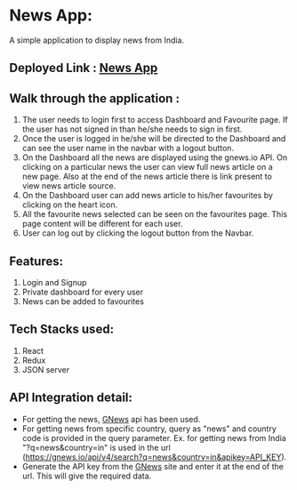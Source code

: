 # News App:
A simple application to display news from India.

## Deployed Link : [News App](https://theeasynews.netlify.app/)

 ## Walk through the application :
 1. The user needs to login first to access Dashboard and Favourite page. If the user has not signed in than he/she needs to sign in first.
 2. Once the user is logged in he/she will be directed to the Dashboard and can see the user name in the navbar with a logout button.
 3. On the Dashboard all the news are displayed using the gnews.io API. On clicking on a particular news the user can view full news article on a new page.
    Also at the end of the news article there is link present to view news article source.
 4. On the Dashboard user can add news article to his/her favourites by clicking on the heart icon.
 5. All the favourite news selected can be seen on the favourites page. This page content will be different for each user.
 6. User can log out by clicking the logout button from the Navbar.

## Features:
1. Login and Signup
2. Private dashboard for every user
3. News can be added to favourites

## Tech Stacks used:
1. React
2. Redux
3. JSON server

## API Integration detail:
* For getting the news, [GNews](https://gnews.io/) api has been used.
* For getting news from specific country, query as "news" and  country code is provided in the query parameter.
 Ex. for getting news from India "?q=news&country=in" is used in the url (https://gnews.io/api/v4/search?q=news&country=in&apikey=API_KEY).
* Generate the API key from the [GNews](https://gnews.io/) site and enter it at the end of the url. This will give the required data.



